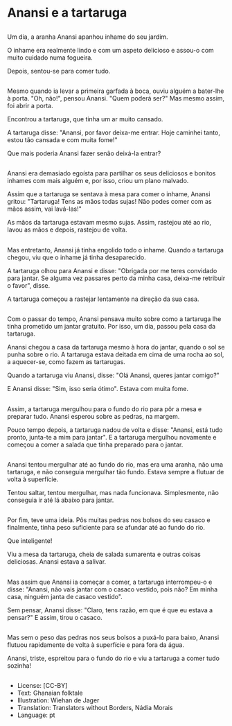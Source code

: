 # Anansi e a tartaruga

##
Um dia, a aranha Anansi apanhou inhame do seu jardim.

O inhame era realmente lindo e com um aspeto delicioso e assou-o com muito cuidado numa fogueira.

Depois, sentou-se para comer tudo.

##
Mesmo quando ia levar a primeira garfada à boca, ouviu alguém a bater-lhe à porta. "Oh, não!", pensou Anansi. "Quem poderá ser?" Mas mesmo assim, foi abrir a porta.

Encontrou a tartaruga, que tinha um ar muito cansado.

A tartaruga disse: "Anansi, por favor deixa-me entrar. Hoje caminhei tanto, estou tão cansada e com muita fome!"

Que mais poderia Anansi fazer senão deixá-la entrar?

##
Anansi era demasiado egoísta para partilhar os seus deliciosos e bonitos inhames com mais alguém e, por isso, criou um plano malvado.

Assim que a tartaruga se sentava à mesa para comer o inhame, Anansi gritou: "Tartaruga! Tens as mãos todas sujas! Não podes comer com as mãos assim, vai lavá-las!"

As mãos da tartaruga estavam mesmo sujas. Assim, rastejou até ao rio, lavou as mãos e depois, rastejou de volta.

##
Mas entretanto, Anansi já tinha engolido todo o inhame. Quando a tartaruga chegou, viu que o inhame já tinha desaparecido.

A tartaruga olhou para Anansi e disse: "Obrigada por me teres convidado para jantar. Se alguma vez passares perto da minha casa, deixa-me retribuir o favor", disse.

A tartaruga começou a rastejar lentamente na direção da sua casa.

##
Com o passar do tempo, Anansi pensava muito sobre como a tartaruga lhe tinha prometido um jantar gratuito. Por isso, um dia, passou pela casa da tartaruga.

Anansi chegou a casa da tartaruga mesmo à hora do jantar, quando o sol se punha sobre o rio. A tartaruga estava deitada em cima de uma rocha ao sol, a aquecer-se, como fazem as tartarugas.

Quando a tartaruga viu Anansi, disse: "Olá Anansi, queres jantar comigo?"

E Anansi disse: "Sim, isso seria ótimo". Estava com muita fome.

##
Assim, a tartaruga mergulhou para o fundo do rio para pôr a mesa e preparar tudo. Anansi esperou sobre as pedras, na margem.

Pouco tempo depois, a tartaruga nadou de volta e disse: "Anansi, está tudo pronto, junta-te a mim para jantar". E a tartaruga mergulhou novamente e começou a comer a salada que tinha preparado para o jantar.

##
Anansi tentou mergulhar até ao fundo do rio, mas era uma aranha, não uma tartaruga, e não conseguia mergulhar tão fundo. Estava sempre a flutuar de volta à superfície.

Tentou saltar, tentou mergulhar, mas nada funcionava. Simplesmente, não conseguia ir até lá abaixo para jantar.

##
Por fim, teve uma ideia. Pôs muitas pedras nos bolsos do seu casaco e finalmente, tinha peso suficiente para se afundar até ao fundo do rio.

Que inteligente!

Viu a mesa da tartaruga, cheia de salada sumarenta e outras coisas deliciosas. Anansi estava a salivar.

##
Mas assim que Anansi ia começar a comer, a tartaruga interrompeu-o e disse: "Anansi, não vais jantar com o casaco vestido, pois não? Em minha casa, ninguém janta de casaco vestido".

Sem pensar, Anansi disse: "Claro, tens razão, em que é que eu estava a pensar?" E assim, tirou o casaco.

##
Mas sem o peso das pedras nos seus bolsos a puxá-lo para baixo, Anansi flutuou rapidamente de volta à superfície e para fora da água.

Anansi, triste, espreitou para o fundo do rio e viu a tartaruga a comer tudo sozinha!

##
* License: [CC-BY]
* Text: Ghanaian folktale
* Illustration: Wiehan de Jager
* Translation: Translators without Borders, Nádia Morais
* Language: pt
